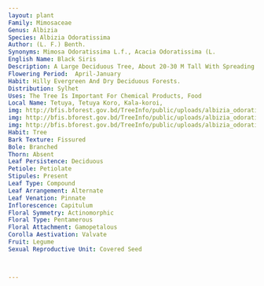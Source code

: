 ```yaml
---
layout: plant
Family: Mimosaceae
Genus: Albizia
Species: Albizia Odoratissima
Author: (L. F.) Benth.
Synonyms: Mimosa Odoratissima L.f., Acacia Odoratissima (L. 
English Name: Black Siris
Description: A Large Deciduous Tree, About 20-30 M Tall With Spreading Crown, Bark Light Brown To Dark-grey To Nearly Black, Rough, Peeling Off In Small, Irregular Coarse Flakes. Young Shoots And Inflorescence Densely Grey Pubescent Or Almost Glabrous. Leaves Bipinnate, Rachis About 12-30 Cm Long With An Oblong Gland On The Petioles Near Or Little Above The Base, 1-3 Small Glands Between The Base Of Upper Pinnae. Stipules Small, Early Deciduous, Pinnae 4-7 Pairs, C 7.0-13.5 Cm Long, Canalled Above, Grey Puberulous, More Along The Upper Sides, Leaflets 7-12 Pairs, C 1.0-2.2 Ã— 0.4-0.9 Cm, Obliquely Oblong, Slightly Falcate, Entire, Obtuse To Acute, Often With 1-2 Glands Between The Base Of Upper Leaflet Pairs, Midrib Closer And Parallel To Upper Margin, Base Unequal With 2-4 Basal Veins On Broader Parts. Inflorescence Large, Terminal, Corymbose Panicle Or Heads, Each Consisting Of 12-16 Flowers, Peduncles C 1.2-2.5 Cm Long, Solitary Or In Fascicles Of 2-5 Together. Flowers Yellowish-white, Dimorphic, Sessile, Sweet-scented, Bracteate, Bracts 4-8 Mm Long, Ovate, Acuminate, Densely Shiny Brown Tomentose. Calyx Very Small, C 1.0-1.2 Mm Long, Campanulate, Teeth 5, Very Minute Or Obsolete, Grey Pubescent Outside. Corolla 4-6 Mm Long, Lobes 5, Up To 2 Mm Long, Lanceolate, Acute, Densely Grey Pubescent Outside. Stamens Monadelphous, Filaments Up To 28, C 1.5 Cm Long, Filiform, Pale Yellow, Much Exserted, Terminated By A Flat Disc, Anthers Bilobed, Small. Ovary Glabrous, Shortly Stalked, Styles C 1.2 Cm Long, Glabrous, Stigmas Terminal. Fruit A Pod, C 12-17 Ã— 2-3 Cm, Linear-oblong, Flat, Flexible, Pale Reddish-brown When Dry, Smooth To Indistinctly Reticulate On The Surfaces, Dehiscent. Seeds 8-12 Per Pod, C 9 Ã— 6 Mm, Ovate, Flat, And C 1.5 Mm Thick With Areole, C 5.0 Ã— 2.5 Mm.
Flowering Period:  April-January
Habit: Hilly Evergreen And Dry Deciduous Forests.
Distribution: Sylhet
Uses: The Tree Is Important For Chemical Products, Food 
Local Name: Tetuya, Tetuya Koro, Kala-koroi, 
img: http://bfis.bforest.gov.bd/TreeInfo/public/uploads/albizia_odoratissima2.jpg
img: http://bfis.bforest.gov.bd/TreeInfo/public/uploads/albizia_odoratissima.jpg
img: http://bfis.bforest.gov.bd/TreeInfo/public/uploads/albizia_odoratissima1.jpg
Habit: Tree
Bark Texture: Fissured
Bole: Branched
Thorn: Absent
Leaf Persistence: Deciduous
Petiole: Petiolate
Stipules: Present
Leaf Type: Compound
Leaf Arrangement: Alternate
Leaf Venation: Pinnate
Inflorescence: Capitulum
Floral Symmetry: Actinomorphic
Floral Type: Pentamerous
Floral Attachment: Gamopetalous
Corolla Aestivation: Valvate
Fruit: Legume
Sexual Reproductive Unit: Covered Seed



---
```


